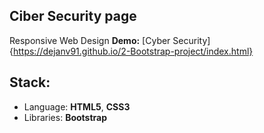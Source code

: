 ## Ciber Security page

Responsive Web Design
**Demo:** [Cyber Security]{https://dejanv91.github.io/2-Bootstrap-project/index.html}

## Stack:
* Language: **HTML5**, **CSS3**
* Libraries: **Bootstrap**
